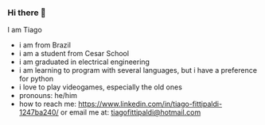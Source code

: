 ### Hi there 👋
I am Tiago
- i am from Brazil
- i am a student from Cesar School
- i am graduated in electrical engineering
- i am learning to program with several languages, but i have a preference for python
- i love to play videogames, especially the old ones
- pronouns: he/him
- how to reach me: https://www.linkedin.com/in/tiago-fittipaldi-1247ba240/ or email me at: tiagofittipaldi@hotmail.com


<!--
**TchokoFitti/TchokoFitti** is a ✨ _special_ ✨ repository because its `README.md` (this file) appears on your GitHub profile.

Here are some ideas to get you started:

- 🔭 I’m currently working on ...
- 🌱 I’m currently learning ...
- 👯 I’m looking to collaborate on ...
- 🤔 I’m looking for help with ...
- 💬 Ask me about ...
- 📫 How to reach me: ...
- 😄 Pronouns: ...
- ⚡ Fun fact: ...
-->
